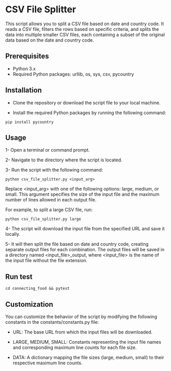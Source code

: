 # CSV File Splitter

This script allows you to split a CSV file based on date and country code. It reads a CSV file, filters the rows based on specific criteria, and splits the data into multiple smaller CSV files, each containing a subset of the original data based on the date and country code.

## Prerequisites
- Python 3.x
- Required Python packages: urllib, os, sys, csv, pycountry

## Installation

- Clone the repository or download the script file to your local machine.

- Install the required Python packages by running the following command:

```
pip install pycountry
```

## Usage

1- Open a terminal or command prompt.

2- Navigate to the directory where the script is located.

3- Run the script with the following command:


```
python csv_file_splitter.py <input_arg>
```

Replace <input_arg> with one of the following options: large, medium, or small. This argument specifies the size of the input file and the maximum number of lines allowed in each output file.

For example, to split a large CSV file, run:

```
python csv_file_splitter.py large
```

4- The script will download the input file from the specified URL and save it locally.

5- It will then split the file based on date and country code, creating separate output files for each combination. The output files will be saved in a directory named <input_file>_output, where <input_file> is the name of the input file without the file extension.

## Run test
```
cd connecting_food && pytest
```

## Customization

You can customize the behavior of the script by modifying the following constants in the constants/constants.py file:

- URL: The base URL from which the input files will be downloaded.

- LARGE, MEDIUM, SMALL: Constants representing the input file names and corresponding maximum line counts for each file size.

- DATA: A dictionary mapping the file sizes (large, medium, small) to their respective maximum line counts.

